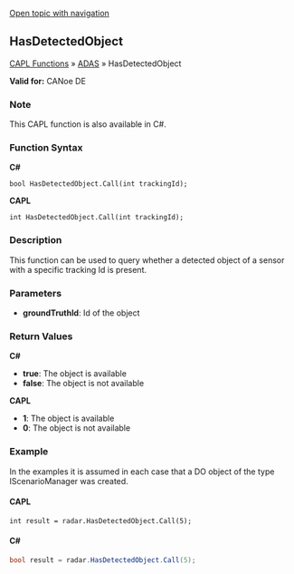 [Open topic with navigation](../../../../../CANoeDEFamily.htm#Topics/CAPLFunctions/ADAS/Functions/CAPLfunctionHasDetectedObject.md)

## HasDetectedObject

[CAPL Functions](../../CAPLfunctions.md) » [ADAS](../CAPLfunctionsADASOverview.md) » HasDetectedObject

**Valid for:** CANoe DE

### Note
This CAPL function is also available in C#.

### Function Syntax

**C#**

```
bool HasDetectedObject.Call(int trackingId);
```

**CAPL**

```
int HasDetectedObject.Call(int trackingId);
```

### Description

This function can be used to query whether a detected object of a sensor with a specific tracking Id is present.

### Parameters

- **groundTruthId**: Id of the object

### Return Values

**C#**

- **true**: The object is available
- **false**: The object is not available

**CAPL**

- **1**: The object is available
- **0**: The object is not available

### Example

In the examples it is assumed in each case that a DO object of the type IScenarioManager was created.

#### CAPL

```capl
int result = radar.HasDetectedObject.Call(5);
```

#### C#

```csharp
bool result = radar.HasDetectedObject.Call(5);
```
